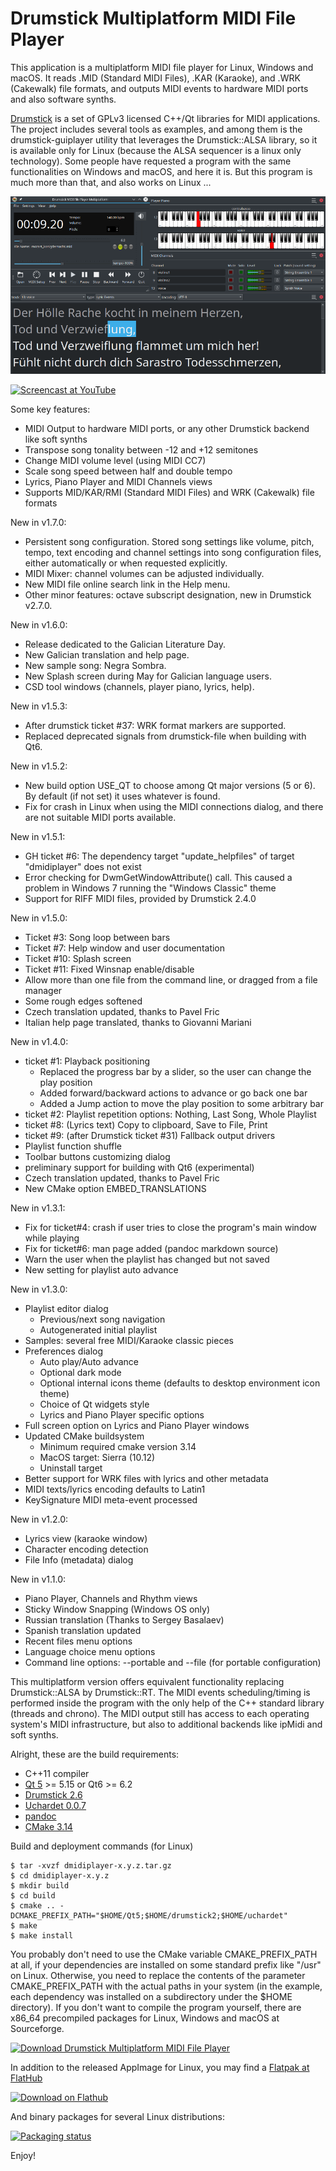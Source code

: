 Drumstick Multiplatform MIDI File Player
========================================

This application is a multiplatform MIDI file player for Linux, Windows and macOS. It reads .MID (Standard MIDI Files), .KAR (Karaoke), and .WRK (Cakewalk) file formats, and outputs MIDI events to hardware MIDI ports and also software synths.

[Drumstick](https://drumstick.sourceforge.io/docs/index.html) is a set of GPLv3 licensed C++/Qt libraries for MIDI applications. The project includes several tools as examples, and among them is the drumstick-guiplayer utility that leverages the Drumstick::ALSA library, so it is available only for Linux (because the ALSA sequencer is a linux only technology). Some people have requested a program with the same functionalities on Windows and macOS, and here it is. But this program is much more than that, and also works on Linux ...

![Screenshot](screenshot.png "all windows")

[![Screencast at YouTube](https://img.youtube.com/vi/WgwxFmAsicc/0.jpg)](https://www.youtube.com/watch?v=WgwxFmAsicc)

Some key features:

* MIDI Output to hardware MIDI ports, or any other Drumstick backend like soft synths
* Transpose song tonality between -12 and +12 semitones
* Change MIDI volume level (using MIDI CC7)
* Scale song speed between half and double tempo
* Lyrics, Piano Player and MIDI Channels views
* Supports MID/KAR/RMI (Standard MIDI Files) and WRK (Cakewalk) file formats

New in v1.7.0:
* Persistent song configuration. Stored song settings like volume, pitch, tempo,
  text encoding and channel settings into song configuration files, either
  automatically or when requested explicitly.
* MIDI Mixer: channel volumes can be adjusted individually.
* New MIDI file online search link in the Help menu.
* Other minor features: octave subscript designation, new in Drumstick v2.7.0.

New in v1.6.0:
* Release dedicated to the Galician Literature Day.
* New Galician translation and help page.
* New sample song: Negra Sombra.
* New Splash screen during May for Galician language users.
* CSD tool windows (channels, player piano, lyrics, help).

New in v1.5.3:
* After drumstick ticket #37: WRK format markers are supported.
* Replaced deprecated signals from drumstick-file when building with Qt6.

New in v1.5.2:
* New build option USE_QT to choose among Qt major versions (5 or 6). By default (if not set) it uses whatever is found.
* Fix for crash in Linux when using the MIDI connections dialog, and there are not suitable MIDI ports available.

New in v1.5.1:

* GH ticket #6: The dependency target "update_helpfiles" of target "dmidiplayer" does not exist
* Error checking for DwmGetWindowAttribute() call. This caused a problem in Windows 7 running the "Windows Classic" theme
* Support for RIFF MIDI files, provided by Drumstick 2.4.0

New in v1.5.0:

* Ticket #3: Song loop between bars
* Ticket #7: Help window and user documentation
* Ticket #10: Splash screen
* Ticket #11: Fixed Winsnap enable/disable
* Allow more than one file from the command line, or dragged from a file manager
* Some rough edges softened
* Czech translation updated, thanks to Pavel Fric
* Italian help page translated, thanks to Giovanni Mariani

New in v1.4.0:

* ticket #1: Playback positioning
    * Replaced the progress bar by a slider, so the user can change the play position
    * Added forward/backward actions to advance or go back one bar
    * Added a Jump action to move the play position to some arbitrary bar
* ticket #2: Playlist repetition options: Nothing, Last Song, Whole Playlist
* ticket #8: (Lyrics text) Copy to clipboard, Save to File, Print
* ticket #9: (after Drumstick ticket #31) Fallback output drivers
* Playlist function shuffle
* Toolbar buttons customizing dialog
* preliminary support for building with Qt6 (experimental)
* Czech translation updated, thanks to Pavel Fric
* New CMake option EMBED_TRANSLATIONS

New in v1.3.1:

* Fix for ticket#4: crash if user tries to close the program's main window while playing
* Fix for ticket#6: man page added (pandoc markdown source)
* Warn the user when the playlist has changed but not saved
* New setting for playlist auto advance

New in v1.3.0:

* Playlist editor dialog
    * Previous/next song navigation
    * Autogenerated initial playlist
* Samples: several free MIDI/Karaoke classic pieces
* Preferences dialog
    * Auto play/Auto advance
    * Optional dark mode
    * Optional internal icons theme (defaults to desktop environment icon theme)
    * Choice of Qt widgets style
    * Lyrics and Piano Player specific options
* Full screen option on Lyrics and Piano Player windows
* Updated CMake buildsystem
    * Minimum required cmake version 3.14
    * MacOS target: Sierra (10.12)
    * Uninstall target
* Better support for WRK files with lyrics and other metadata
* MIDI texts/lyrics encoding defaults to Latin1
* KeySignature MIDI meta-event processed

New in v1.2.0:

* Lyrics view (karaoke window)
* Character encoding detection
* File Info (metadata) dialog

New in v1.1.0:

* Piano Player, Channels and Rhythm views
* Sticky Window Snapping (Windows OS only)
* Russian translation (Thanks to Sergey Basalaev)
* Spanish translation updated
* Recent files menu options
* Language choice menu options
* Command line options: --portable and --file (for portable configuration)

This multiplatform version offers equivalent functionality replacing Drumstick::ALSA by Drumstick::RT. The MIDI events scheduling/timing is performed inside the program with the only  help of the C++ standard library (threads and chrono). The MIDI output still has access to each operating system's MIDI infrastructure, but also to additional backends like ipMidi and soft synths.

Alright, these are the build requirements:

* C++11 compiler
* [Qt 5](https://www.qt.io/download) >= 5.15 or Qt6 >= 6.2
* [Drumstick 2.6](https://sourceforge.net/projects/drumstick/)
* [Uchardet 0.0.7](https://www.freedesktop.org/wiki/Software/uchardet/)
* [pandoc](https://pandoc.org/)
* [CMake 3.14](https://cmake.org/)

Build and deployment commands (for Linux)

```
$ tar -xvzf dmidiplayer-x.y.z.tar.gz
$ cd dmidiplayer-x.y.z
$ mkdir build
$ cd build
$ cmake .. -DCMAKE_PREFIX_PATH="$HOME/Qt5;$HOME/drumstick2;$HOME/uchardet"
$ make
$ make install
```

You probably don't need to use the CMake variable CMAKE_PREFIX_PATH at all, if your dependencies are installed on some standard prefix like "/usr" on Linux. Otherwise, you need to replace the contents of the parameter CMAKE_PREFIX_PATH with the actual paths in your system (in the example, each dependency was installed on a subdirectory under the $HOME directory). If you don't want to compile the program yourself, there are x86_64 precompiled packages for Linux, Windows and macOS at Sourceforge.

[![Download Drumstick Multiplatform MIDI File Player](https://a.fsdn.com/con/app/sf-download-button)](https://sourceforge.net/projects/dmidiplayer/files/latest/download)

In addition to the released AppImage for Linux, you may find a [Flatpak at FlatHub](https://flathub.org/apps/details/net.sourceforge.dmidiplayer)

[<img width='240' alt='Download on Flathub' src='https://flathub.org/assets/badges/flathub-badge-en.png'/>](https://flathub.org/apps/details/net.sourceforge.dmidiplayer)

And binary packages for several Linux distributions:

[![Packaging status](https://repology.org/badge/vertical-allrepos/dmidiplayer.svg)](https://repology.org/project/dmidiplayer/versions)

Enjoy!
